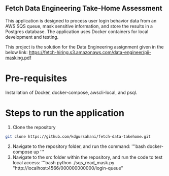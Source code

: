## Fetch Data Engineering Take-Home Assessment ##
This application is designed to process user login behavior data from an AWS SQS queue, mask sensitive information, and store the results in a Postgres database. The application uses Docker containers for local development and testing.

This project is the solution for the Data Engineering assignment given in the below link:
https://fetch-hiring.s3.amazonaws.com/data-engineer/pii-masking.pdf

# Pre-requisites
Installation of Docker, docker-compose, awscli-local, and psql.

# Steps to run the application

1. Clone the repository
```bash
git clone https://github.com/kdgursahani/fetch-data-takehome.git
```
2. Navigate to the repository folder, and run the command:
'''bash
docker-compose up
'''
3. Navigate to the src folder within the repository, and run the code to test local access:
'''bash
python ./sqs_read_mask.py "http://localhost:4566/000000000000/login-queue"

